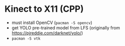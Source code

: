# Kinect to X11 (CPP)

- must install OpenCV (`pacman -S opencv`)
- get YOLO pre-trained model from LFS (originally from https://pjreddie.com/darknet/yolo/)
- `pacman -S vtk`
